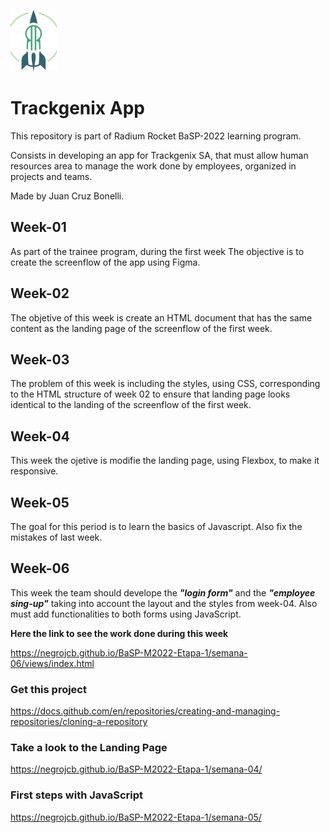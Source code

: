 
[![RR logo](https://github.com/negrojcb/BaSP-M2022-Etapa-1/blob/master/semana-02/assets/icons/LOGO-RR%204.png)](https://radiumrocket.com/)

# Trackgenix App

This repository is part of Radium Rocket BaSP-2022 learning program.

Consists in developing an app for Trackgenix SA, that must allow human resources area to manage the work done by employees, organized in projects and teams.

Made by Juan Cruz Bonelli.



## **Week-01** 
As part of the trainee program, during the first week The objective is to create the screenflow of the app using Figma.

## **Week-02** 
The objetive of this week is create an HTML document that has the same content as the landing page of the screenflow of the first week.

## **Week-03**
The problem of this week is including the styles, using CSS, corresponding to the HTML structure of week 02 to ensure that landing page looks identical  to the landing of the screenflow of the first week.

## **Week-04**
This week the ojetive is modifie the landing page, using Flexbox, to make it responsive.

## **Week-05**
The goal for this period is to learn the basics of Javascript. Also fix the mistakes of last week.

## **Week-06**
This week the team should develope the ***"login form"*** and the ***"employee sing-up"*** taking into account the layout and the styles from week-04. Also must add functionalities to both forms using JavaScript.

**Here the link to see the work done during this week**

 https://negrojcb.github.io/BaSP-M2022-Etapa-1/semana-06/views/index.html




### Get this project
https://docs.github.com/en/repositories/creating-and-managing-repositories/cloning-a-repository

### Take a look to the Landing Page
https://negrojcb.github.io/BaSP-M2022-Etapa-1/semana-04/

### First steps with JavaScript
https://negrojcb.github.io/BaSP-M2022-Etapa-1/semana-05/